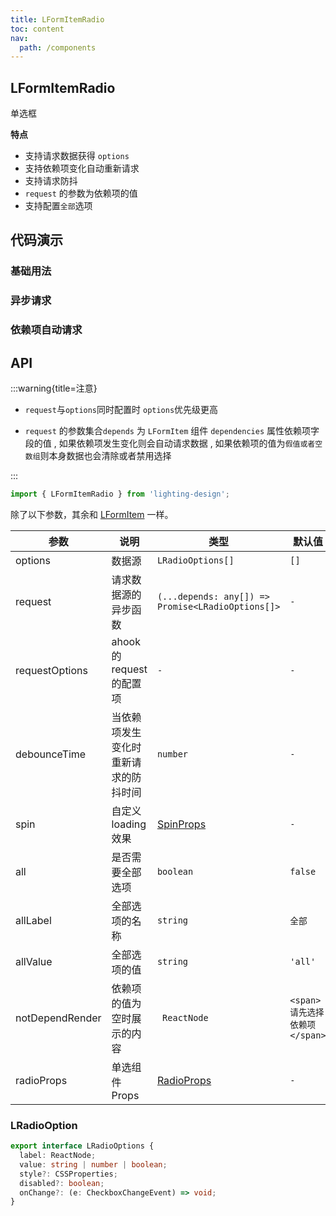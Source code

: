 ```yaml
---
title: LFormItemRadio
toc: content
nav:
  path: /components
---
```


## LFormItemRadio

单选框

**特点**

- 支持请求数据获得 `options`
- 支持依赖项变化自动重新请求
- 支持请求防抖
- `request` 的参数为依赖项的值
- 支持配置`全部`选项

## 代码演示

### 基础用法

<code src='./demos/Demo1.tsx'></code>

### 异步请求

<code src='./demos/Demo2.tsx'></code>

### 依赖项自动请求

<code src='./demos/Demo3.tsx'></code>

## API

:::warning{title=注意}

- `request`与`options`同时配置时 `options`优先级更高

- `request` 的参数集合`depends` 为 `LFormItem` 组件 `dependencies` 属性依赖项字段的值 , 如果依赖项发生变化则会自动请求数据 , 如果依赖项的值为`假值或者空数组`则本身数据也会清除或者禁用选择

:::

```ts
import { LFormItemRadio } from 'lighting-design';
```

除了以下参数，其余和 [LFormItem](/components/form-item) 一样。

| 参数            | 说明                                 | 类型                                                      | 默认值                        |
| --------------- | ------------------------------------ | --------------------------------------------------------- | ----------------------------- |
| options         | 数据源                               | `LRadioOptions[]`                                         | `[]`                          |
| request         | 请求数据源的异步函数                 | `(...depends: any[]) => Promise<LRadioOptions[]>`         | `-`                           |
| requestOptions  | ahook 的 request 的配置项            | `-`                                                       | `-`                           |
| debounceTime    | 当依赖项发生变化时重新请求的防抖时间 | `number`                                                  | `-`                           |
| spin            | 自定义 loading 效果                  | [SpinProps](https://ant.design/components/spin-cn/#api)   | `-`                           |
| all             | 是否需要全部选项                     | `boolean `                                                | `false`                       |
| allLabel        | 全部选项的名称                       | `string `                                                 | `全部`                        |
| allValue        | 全部选项的值                         | `string`                                                  | `'all'`                       |
| notDependRender | 依赖项的值为空时展示的内容           | ` ReactNode`                                              | `<span>请先选择依赖项</span>` |
| radioProps      | 单选组件 Props                       | [RadioProps](https://ant.design/components/radio-cn/#api) | `-`                           |

### LRadioOption

```ts
export interface LRadioOptions {
  label: ReactNode;
  value: string | number | boolean;
  style?: CSSProperties;
  disabled?: boolean;
  onChange?: (e: CheckboxChangeEvent) => void;
}
```
